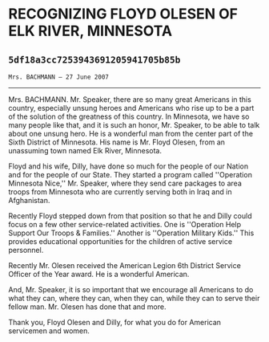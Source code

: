# RECOGNIZING FLOYD OLESEN OF ELK RIVER, MINNESOTA
## `5df18a3cc7253943691205941705b85b`
`Mrs. BACHMANN — 27 June 2007`

---


Mrs. BACHMANN. Mr. Speaker, there are so many great Americans in this 
country, especially unsung heroes and Americans who rise up to be a 
part of the solution of the greatness of this country. In Minnesota, we 
have so many people like that, and it is such an honor, Mr. Speaker, to 
be able to talk about one unsung hero. He is a wonderful man from the 
center part of the Sixth District of Minnesota. His name is Mr. Floyd 
Olesen, from an unassuming town named Elk River, Minnesota.

Floyd and his wife, Dilly, have done so much for the people of our 
Nation and for the people of our State. They started a program called 
''Operation Minnesota Nice,'' Mr. Speaker, where they send care 
packages to area troops from Minnesota who are currently serving both 
in Iraq and in Afghanistan.

Recently Floyd stepped down from that position so that he and Dilly 
could focus on a few other service-related activities. One is 
''Operation Help Support Our Troops & Families.'' Another is 
''Operation Military Kids.'' This provides educational opportunities 
for the children of active service personnel.

Recently Mr. Olesen received the American Legion 6th District Service 
Officer of the Year award. He is a wonderful American.

And, Mr. Speaker, it is so important that we encourage all Americans 
to do what they can, where they can, when they can, while they can to 
serve their fellow man. Mr. Olesen has done that and more.

Thank you, Floyd Olesen and Dilly, for what you do for American 
servicemen and women.
